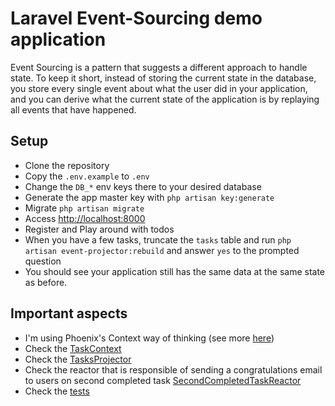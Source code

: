 # Laravel Event-Sourcing demo application

Event Sourcing is a pattern that suggests a different approach to handle state. To keep it short, instead of storing
the current state in the database, you store every single event about what the user did in your application, and you
can derive what the current state of the application is by replaying all events that have happened.

## Setup

- Clone the repository
- Copy the `.env.example` to `.env`
- Change the `DB_*` env keys there to your desired database
- Generate the app master key with `php artisan key:generate`
- Migrate `php artisan migrate`
- Access [http://localhost:8000](http://localhost:8000)
- Register and Play around with todos
- When you have a few tasks, truncate the `tasks` table and run `php artisan event-projector:rebuild` and answer `yes` to the prompted question
- You should see your application still has the same data at the same state as before.

## Important aspects

- I'm using Phoenix's Context way of thinking (see more [here](https://hexdocs.pm/phoenix/contexts.html))
- Check the [TaskContext](./app/Core/Tasks/TaskContext.php)
- Check the [TasksProjector](./app/Core/Tasks/TasksProjector.php)
- Check the reactor that is responsible of sending a congratulations email to users on second completed task [SecondCompletedTaskReactor](./app/Core/Tasks/Reactors/SecondCompletedTaskReactor.php)
- Check the [tests](./tests/Feature/Core/Tasks/TaskTest.php)
